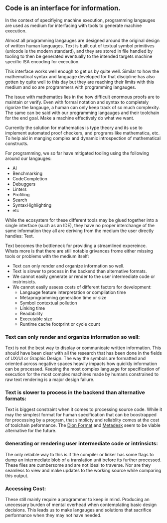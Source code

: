 ## Code is an interface for information.

In the context of specifiying machine execution, programming langauges are used as medium for interfacing with tools to generate machine execution.

Almost all programming langauges are designed around the original design of written human languages. Text is built out of textual symbol primitives (unicode is the modern standard), and they are stored in file handled by tooling to then be generated eventually to the intended targets machine specific ISA encoding for execution.

This interface works well enough to get us by quite well. Similar to how the mathematical syntax and language developed for that discipline has also gotten by quite well to this day but they are reaching their limits with this medium and so are programmers with programming langauges.

The issue with mathematics lies in the how difficult enormous proofs are to maintain or verify. Even with formal notation and syntax to completely rigorize the langauge, a human can only keep track of so much complexity. The same can be said with our programming langauges and their toolchain for the end goal. Make a machine effectively do what we want.

Currently the solution for mathematics is type theory and its use to implement automated proof checkers, and programs like mathematica, etc. To help aid in manging complex and dynamic introspection of mathematical constructs.

For programming, we so far have mitigated tooling using the following around our langauges:
* AI
* Benchmarking
* CodeCompletion
* Debuggers
* Linters
* Profiling
* Search
* SyntaxHighlighting
* etc

While the ecosystem for these different tools may be glued together into a single interface (such as an IDE), they have no proper interchange of the same information they all are deriving from the medium the user directly handles: Text.

Text becomes the bottleneck for providing a streamlined expereince.  
Whats more is that there are still notable grivances frome either missing tools or problems with the medium itself:  
* Text can only render and organize information so well.
* Text is slower to process in the backend than alternative formats.
* We cannot easily generate or render to the user intermediate code or instrinsicts.
* We cannot easily assess costs of different factors for development:
  * Langauge feature interpretation or compliation time
  * Metaprogramming generation time or size
  * Symbol contextual pollution
  * Linking time
  * Readability
  * Executable size
  * Runtime cache footprint or cycle count
  
### Text can only render and organize information so well:
Text is not the best way to display or communicate written information. This should have been clear with all the research that has been done in the fields of UX/UI or Graphic Design. The way the symbols are formatted and oriented across negative spaces heavily impacts how quicikly information can be processed. Keeping the most complex language for specification of execution for the most complex machines made by humans constrained to raw text rendering is a major design failure.

### Text is slower to process in the backend than alternative formats:
Text is biggest constraint when it comes to processing source code. While it may the simplest format for human specification that can be boostrapped for processing by a program, that simplicty and reliablity comes at the cost of toolchain peformance. The [Dion Format](https://dion.systems/dion_format.html) and [Metadesk](https://dion.systems/metadesk.html) seem to be viable alternative for the future.

### Generating or rendering user intermediate code or intrinsicts:
The only relaible way to this is if the compiler or linker has some flags to dump an intermediate blob of a translation unit before its further processed. These files are cumbersome and are not ideal to traverse. Nor are they seamless to view and make updates to the working source while comparing this output.

### Accessing Cost:  
These still mainly require a programmer to keep in mind. 
Producing an unecessary burden of mental overhead when contemplating basic design decisions. This leads us to make langauges and solutions that sacrifice performance when they may not have needed.